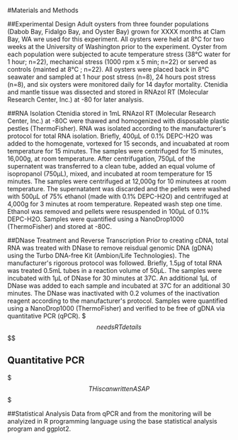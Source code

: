 #Materials and Methods

##Experimental Design
Adult oysters from three founder populations (Dabob Bay, Fidalgo Bay, and Oyster Bay) grown for XXXX months at Clam Bay, WA wre used for this experiment. All oysters were held at 8&deg;C for two weeks at the University of Washington prior to the experiment.  Oyster from each population were subjected to acute temperature stress (38&deg;C water for 1 hour; n=22), mechanical stress (1000 rpm x 5 min; n=22) or served as controls (mainted at 8&deg;C ; n=22).   All oysters were placed back in  8&deg;C seawater and sampled at 1 hour post stress (n=8), 24 hours post stress (n=8), and six oysters were monitored daily for 14 dayfor mortality.  Ctenidia and mantle tissue was dissected and stored in RNAzol RT (Molecular Research Center, Inc.) at -80 for later analysis.

##RNA Isolation
Ctenidia stored in 1mL RNAzol RT (Molecular Research Center, Inc.) at -80C were thawed and homogenized with disposable plastic pestles (ThermoFisher). RNA was isolated according to the manufacturer's protocol for total RNA isolation. Briefly, 400μL of 0.1% DEPC-H2O was added to the homogenate, vortexed for 15 seconds, and incuabated at room temperature for 15 minutes. The samples were centrifuged for 15 minutes, 16,000g, at room temperature. After centrifugation, 750μL of the supernatent was transferred to a clean tube, added an equal volume of isopropanol (750μL), mixed, and incubated at room temperature for 15 minutes. The samples were centrifuged at 12,000g for 10 minutees at room temperature. The supernatatent was discarded and the pellets were washed with 500μL of 75% ethanol (made with 0.1% DEPC-H2O) and centrifuged at 4,000g for 3 minutes at room temperature. Repeated wash step one time. Ethanol was removed and pellets were resuspended in 100μL of 0.1% DEPC-H2O. Samples were quantified using a NanoDrop1000 (ThermoFisher) and stored at -80C.


##DNase Treatment and Reverse Transcription
Prior to creating cDNA, total RNA was treated with DNase to remove reisdual genomic DNA (gDNA) using the Turbo DNA-free Kit (Ambion/Life Technologies). The manufacturer's rigorous protocol was followed. Briefly, 1.5μg of total RNA was treated 0.5mL tubes in a reaction volume of 50μL. The samples were incubated with 1μL of DNase for 30 minutes at 37C. An additional 1μL of DNase was added to each sample and incubated at 37C for an additional 30 minutes. The DNase was inactivated with 0.2 volumes of the inactivation reagent according to the manufacturer's protocol. Samples were quantified using a NanoDrop1000 (ThermoFisher) and verified to be free of gDNA via quantitative PCR (qPCR).
$$$needs RT details$$$$

## Quantitative PCR
$$$THis can written ASAP$$$


##Statistical Analysis
Data from qPCR and from the monitoring will be analyized in R programming language using the base statistical analysis program and ggplot2. 
